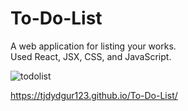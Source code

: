 # To-Do-List

A web application for listing your works. </br>
Used React, JSX, CSS, and JavaScript.

![todolist](https://user-images.githubusercontent.com/54756208/118428507-76342800-b684-11eb-885f-d8e9140f9426.png)


https://tjdydgur123.github.io/To-Do-List/
